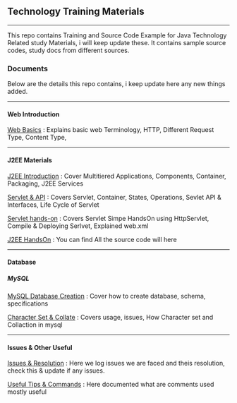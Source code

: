 ## Technology Training Materials
***

This repo contains Training and Source Code Example for Java Technology Related study Materials, i will keep update these. It contains sample source codes, study docs from different sources.

### Documents

Below are the details this repo contains, i keep update here any new things added.

***
#### Web Introduction
[Web Basics](/web/1-web-basics.md)
:	Explains basic web Terminology, HTTP, Different Request Type, Content Type,

***
#### J2EE Materials

[J2EE Introduction](/J2EE/docs/1-j2ee-intro.md)
:	Cover Multitiered Applications, Components, Container, Packaging, J2EE Services

[Servlet & API](/J2EE/docs/2-j2ee-servlet.md)
:	Covers Servlet, Container, States, Operations, Sevlet API & Interfaces, Life Cycle of Servlet

[Servlet hands-on](/J2EE/docs/3-j2ee-servlet-handson.md)
: Covers Servlet Simpe HandsOn using HttpServlet, Compile & Deploying Serlvet, Explained web.xml

[J2EE HandsOn](/J2EE/docs/hands-on)
: You can find All the source code will here

***
#### Database
##### MySQL
[MySQL  Database Creation](/database/mysql/mysql_create_db.md)
:	Cover how to create database, schema, specifications

[Character Set & Collate](/database/mysql/mysql_characterset_collate.md)
:	Covers usage, issues, How Character set and Collaction in mysql

***


#### Issues & Other Useful
[Issues & Resolution](issues/java-issues.md)
: Here we log issues we are faced and theis resolution, check this & update if any issues.

[Useful Tips & Commands](useful-tips-commands.md)
: Here documented what are comments used mostly useful
